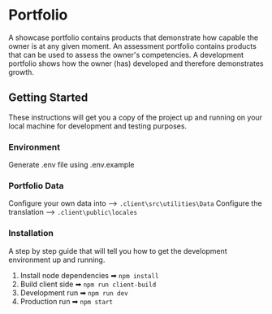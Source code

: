 # Portfolio

A showcase portfolio contains products that demonstrate how capable the owner is at any given moment. An assessment portfolio contains products that can be used to assess the owner's competencies. A development portfolio shows how the owner (has) developed and therefore demonstrates growth.

## Getting Started

These instructions will get you a copy of the project up and running on your local machine for development and testing purposes.

### Environment

Generate .env file using .env.example

### Portfolio Data

Configure your own data into --> `.client\src\utilities\Data`
Configure the translation --> `.client\public\locales`

### Installation

A step by step guide that will tell you how to get the development environment up and running.

1. Install node dependencies ➡ `npm install`
2. Build client side ➡ `npm run client-build`
3. Development run ➡ `npm run dev`
4. Production run ➡ `npm start`
